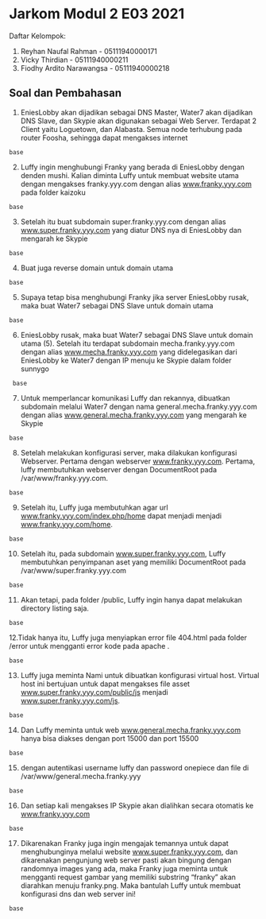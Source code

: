 # Jarkom Modul 2 E03 2021
Daftar Kelompok:
1. Reyhan Naufal Rahman - 05111940000171
2. Vicky Thirdian - 05111940000211
3. Fiodhy Ardito Narawangsa - 05111940000218

## Soal dan Pembahasan
1. EniesLobby akan dijadikan sebagai DNS Master, Water7 akan dijadikan DNS Slave, dan Skypie akan digunakan sebagai Web Server. Terdapat 2 Client yaitu Loguetown, dan Alabasta. Semua node terhubung pada router Foosha, sehingga dapat mengakses internet
  ```
  base
  ```
2. Luffy ingin menghubungi Franky yang berada di EniesLobby dengan denden mushi. Kalian diminta Luffy untuk membuat website utama dengan mengakses franky.yyy.com dengan alias www.franky.yyy.com pada folder kaizoku
  ```
  base
  ```
3. Setelah itu buat subdomain super.franky.yyy.com dengan alias www.super.franky.yyy.com yang diatur DNS nya di EniesLobby dan mengarah ke Skypie
  ```
  base
  ```
4. Buat juga reverse domain untuk domain utama
  ```
  base
  ```
5. Supaya tetap bisa menghubungi Franky jika server EniesLobby rusak, maka buat Water7 sebagai DNS Slave untuk domain utama
  ```
  base
  ```
6. EniesLobby rusak, maka buat Water7 sebagai DNS Slave untuk domain utama (5). Setelah itu terdapat subdomain mecha.franky.yyy.com dengan alias www.mecha.franky.yyy.com yang didelegasikan dari EniesLobby ke Water7 dengan IP menuju ke Skypie dalam folder sunnygo
 ```
  base
 ```
7.  Untuk memperlancar komunikasi Luffy dan rekannya, dibuatkan subdomain melalui Water7 dengan nama general.mecha.franky.yyy.com dengan alias www.general.mecha.franky.yyy.com yang mengarah ke Skypie
  ```
  base
  ```
8. Setelah melakukan konfigurasi server, maka dilakukan konfigurasi Webserver. Pertama dengan webserver www.franky.yyy.com. Pertama, luffy membutuhkan webserver dengan DocumentRoot pada /var/www/franky.yyy.com.
  ```
  base
  ```
9. Setelah itu, Luffy juga membutuhkan agar url www.franky.yyy.com/index.php/home dapat menjadi menjadi www.franky.yyy.com/home. 

  ```
  base
  ```
10.  Setelah itu, pada subdomain www.super.franky.yyy.com, Luffy membutuhkan penyimpanan aset yang memiliki DocumentRoot pada /var/www/super.franky.yyy.com
  ```
  base
  ```
11. Akan tetapi, pada folder /public, Luffy ingin hanya dapat melakukan directory listing saja.
  ```
  base
  ```
12.Tidak hanya itu, Luffy juga menyiapkan error file 404.html pada folder /error untuk mengganti error kode pada apache . 
  ```
  base
  ```
13. Luffy juga meminta Nami untuk dibuatkan konfigurasi virtual host. Virtual host ini bertujuan untuk dapat mengakses file asset www.super.franky.yyy.com/public/js menjadi www.super.franky.yyy.com/js. 

  ```
  base
  ```
14. Dan Luffy meminta untuk web www.general.mecha.franky.yyy.com hanya bisa diakses dengan port 15000 dan port 15500
  ```
  base
  ```
15. dengan autentikasi username luffy dan password onepiece dan file di /var/www/general.mecha.franky.yyy
  ```
  base
  ```
16. Dan setiap kali mengakses IP Skypie akan dialihkan secara otomatis ke www.franky.yyy.com 
  ```
  base
  ```
17. Dikarenakan Franky juga ingin mengajak temannya untuk dapat menghubunginya melalui website www.super.franky.yyy.com, dan dikarenakan pengunjung web server pasti akan bingung dengan randomnya images yang ada, maka Franky juga meminta untuk mengganti request gambar yang memiliki substring “franky” akan diarahkan menuju franky.png. Maka bantulah Luffy untuk membuat konfigurasi dns dan web server ini!


  ```
  base
  ```
